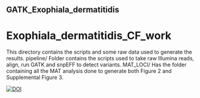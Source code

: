 ## GATK_Exophiala_dermatitidis
# Exophiala_dermatitidis_CF_work

This directory contains the scripts and some raw data used to generate the results.
pipeline/ Folder contains the scripts used to take raw Illumina reads, align, run GATK and snpEFF to detect variants.
MAT_LOCI/ Has the folder containing all the MAT analysis done to generate both Figure 2 and Supplemental Figure 3. 

[![DOI](https://zenodo.org/badge/DOI/10.5281/zenodo.5646872.svg)](https://doi.org/10.5281/zenodo.5646872)
